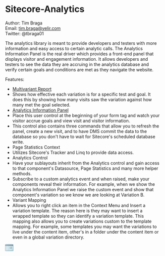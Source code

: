 Sitecore-Analytics
==================

Author: Tim Braga
<br/>Email: tim.braga@velir.com
<br/>Twitter: @tbraga01

The analytics library is meant to provide developers and testers with more information and easy access to certain analytic calls.  The Analytics Information Panel is the real driver which provides a front-end panel that displays visitor and engagement information.  It allows developers and testers to see the data they are accruing in the analytics database and verify certain goals and conditions are met as they navigate the website.

Features:

* <a href="https://github.com/Velir/Sitecore-Analytics/blob/master/Sitecore.SharedSource.Analytics/Website/Sitecore%20Modules/Shell/Analytics/Images/report.png?raw=true">Multivariant Report</a>
 * Shows how effective each variation is for a specific test and goal.  It does this by showing how many visits saw the variation against how many met the goal selected. 
* <a href="https://github.com/Velir/Sitecore-Analytics/blob/master/Sitecore.SharedSource.Analytics/Website/Sitecore%20Modules/Shell/Analytics/Images/informationPanel.png?raw=true">Analytics Information Panel</a>
 * Place this user control at the beginning of your form tag and watch your visitor accrue goals and view visit and visitor information.
 * This control also contains three commands that allow you to refresh the panel, create a new visit, and to have DMS commit the data to the database so you don't have to wait for Sitecore's scheduled database write.
* Page Statistics Context
 * Utilizes Sitecore's Tracker and Linq to provide data access.
* Analytics Control
 * Have your sublayouts inherit from the Analytics control and gain access to that component's Datasource, Page Statistics and many more helper methods.
 * Subscribe to a custom analytics event and when raised, make your components reveal their information.  For example, when we show the Analytics Information Panel we raise the custom event and show that component's variation so we know we are looking at Variation B.
* Variant Mapping
 * Allows you to right click an item in the Context Menu and Insert a variation template.  The reason here is they may want to insert a wrapped template so they can identify a variation template.  This mapping also allows you to create variations custom to the template mapping.  For example, some templates you may want the variations to live under the content item, other's in a folder under the content item or even in a global variation directory.

<img src="https://github.com/Velir/Sitecore-Analytics/blob/master/Sitecore.SharedSource.Analytics/Website/Sitecore%20Modules/Shell/Analytics/Images/calendar.gif?raw=true" />